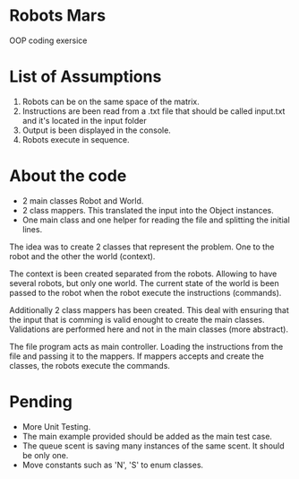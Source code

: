 # Robots Mars
OOP coding exersice

# List of Assumptions
1. Robots can be on the same space of the matrix.
2. Instructions are been read from a .txt file that should be called input.txt and it's located in the input folder
3. Output is been displayed in the console.
4. Robots execute in sequence.


# About the code
- 2 main classes Robot and World.
- 2 class mappers. This translated the input into the Object instances.
- One main class and one helper for reading the file and splitting the initial lines.

The idea was to create 2 classes that represent the problem. One to the robot and the other the world (context).

The context is been created separated from the robots. Allowing to have several robots, but only one world. The current state of the world is been passed to the robot when the robot execute the instructions (commands).

Additionally 2 class mappers has been created. This deal with ensuring that the input that is comming is valid enought to create the main classes. Validations are performed here and not in the main classes (more abstract).

The file program acts as main controller. Loading the instructions from the file and passing it to the mappers. If mappers accepts and create the classes, the robots execute the commands.


# Pending
- More Unit Testing.
- The main example provided should be added as the main test case.
- The queue scent is saving many instances of the same scent. It should be only one.
- Move constants such as 'N', 'S' to enum classes.
